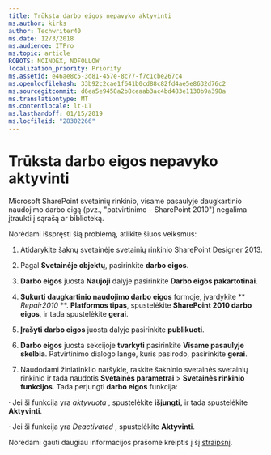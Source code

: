 ```yaml
---
title: Trūksta darbo eigos nepavyko aktyvinti
ms.author: kirks
author: Techwriter40
ms.date: 12/3/2018
ms.audience: ITPro
ms.topic: article
ROBOTS: NOINDEX, NOFOLLOW
localization_priority: Priority
ms.assetid: e46ae8c5-3d81-457e-8c77-f7c1cbe267c4
ms.openlocfilehash: 33b92c2cae1f641b0cd88c82fd4ae5e8632d76c2
ms.sourcegitcommit: d6ea5e9458a2b8ceaab3ac4bd483e1130b9a398a
ms.translationtype: MT
ms.contentlocale: lt-LT
ms.lasthandoff: 01/15/2019
ms.locfileid: "28302266"
---
```

# <a name="missing-workflow-failed-to-activate"></a>Trūksta darbo eigos nepavyko aktyvinti

Microsoft SharePoint svetainių rinkinio, visame pasaulyje daugkartinio naudojimo darbo eigą (pvz., "patvirtinimo – SharePoint 2010") negalima įtraukti į sąrašą ar biblioteką.
  
Norėdami išspręsti šią problemą, atlikite šiuos veiksmus: 
  
1. Atidarykite šaknų svetainėje svetainių rinkinio SharePoint Designer 2013.
  
2. Pagal **Svetainėje objektų**, pasirinkite **darbo eigos**. 
  
3. **Darbo eigos** juosta **Naujoji** dalyje pasirinkite **Darbo eigos pakartotinai**. 
  
4. **Sukurti daugkartinio naudojimo darbo eigos** formoje, įvardykite ** *Repair2010* **. **Platformos tipas**, spustelėkite **SharePoint 2010 darbo eigos**, ir tada spustelėkite **gerai**. 
  
1. **Įrašyti** **darbo eigos** juosta dalyje pasirinkite **publikuoti**. 
  
2. **Darbo eigos** juosta sekcijoje **tvarkyti** pasirinkite **Visame pasaulyje skelbia**. Patvirtinimo dialogo lange, kuris pasirodo, pasirinkite **gerai**. 
  
3. Naudodami žiniatinklio naršyklę, raskite šakninio svetainės svetainių rinkinio ir tada naudotis **Svetainės parametrai** \> **Svetainės rinkinio funkcijos**. Tada perjungti **darbo eigos** funkcija: 
  
· Jei ši funkcija yra *aktyvuota* , spustelėkite **išjungti,** ir tada spustelėkite **Aktyvinti**. 
  
· Jei ši funkcija yra *Deactivated* , spustelėkite **Aktyvinti**. 
  
Norėdami gauti daugiau informacijos prašome kreiptis į šį [straipsnį](https://go.microsoft.com/fwlink/?linkid=2047770&amp;clcid=0x409).
  


